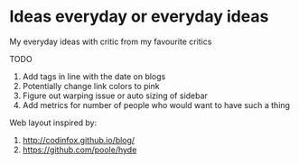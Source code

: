 # Ideas everyday or everyday ideas

My everyday ideas with critic from my favourite critics 


TODO
1. Add tags in line with the date on blogs
2. Potentially change link colors to pink
3. Figure out warping issue or auto sizing of sidebar
4. Add metrics for number of people who would want to have such a thing





Web layout inspired by:
1. http://codinfox.github.io/blog/
2. https://github.com/poole/hyde
